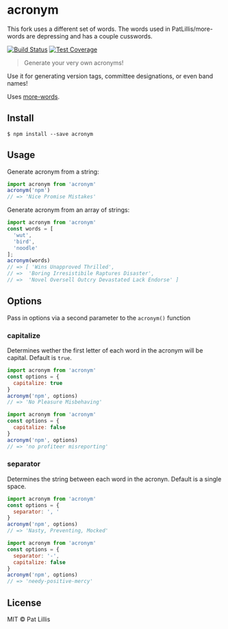 # acronym

This fork uses a different set of words.  The words used in PatLillis/more-words are depressing and has a couple cusswords.

[![Build Status](https://travis-ci.org/patlillis/acronym.svg?branch=master)](https://travis-ci.org/PatLillis/acronym)
[![Test Coverage](https://codeclimate.com/github/PatLillis/acronym/badges/coverage.svg)](https://codeclimate.com/github/PatLillis/acronym/coverage)


> Generate your very own acronyms!

Use it for generating version tags, committee designations, or even band names!

Uses [more-words](https://github.com/patlillis/more-words).


## Install

```
$ npm install --save acronym
```



## Usage

Generate acronym from a string:
```js
import acronym from 'acronym'
acronym('npm')
// => 'Nice Promise Mistakes'
```


Generate acronym from an array of strings:
```js
import acronym from 'acronym'
const words = [
  'wut',
  'bird',
  'noodle'
];
acronym(words)
// => [ 'Wins Unapproved Thrilled',
// =>  'Boring Irresistibile Raptures Disaster',
// =>  'Novel Oversell Outcry Devastated Lack Endorse' ]
```

## Options

Pass in options via a second parameter to the `acronym()` function

### capitalize

Determines wether the first letter of each word in the acronym will be capital. Default is `true`.

```js
import acronym from 'acronym'
const options = {
  capitalize: true
}
acronym('npm', options)
// => 'No Pleasure Misbehaving'
```

```js
import acronym from 'acronym'
const options = {
  capitalize: false
}
acronym('npm', options)
// => 'no profiteer misreporting'
```


### separator

Determines the string between each word in the acronyn. Default is a single space.

```js
import acronym from 'acronym'
const options = {
  separator: ', '
}
acronym('npm', options)
// => 'Nasty, Preventing, Mocked'
```

```js
import acronym from 'acronym'
const options = {
  separator: '-',
  capitalize: false
}
acronym('npm', options)
// => 'needy-positive-mercy'
```





## License

MIT © Pat Lillis
